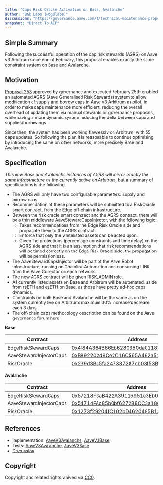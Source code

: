 ```yaml
---
title: "Caps Risk Oracle Activation on Base, Avalanche"
author: "BGD Labs (@bgdlabs)"
discussions: "https://governance.aave.com/t/technical-maintenance-proposals/15274/78"
snapshot: "Direct To AIP"
---
```


## Simple Summary

Following the successful operation of the cap risk stewards (AGRS) on Aave v3 Arbitrum since end of February, this proposal enables exactly the same constraint system on Base and Avalanche.

## Motivation

[Proposal 253](https://vote.onaave.com/proposal/?proposalId=253) approved by governance and executed February 25th enabled an automated AGRS (Aave Generalised Risk Stewards) system to allow modification of supply and borrow caps in Aave v3 Arbitrum as pilot, in order to make caps maintenance more efficient, reducing the overall overhead of updating them via manual stewards or governance proposals, while having a more dynamic system reducing the delta between caps and supplies/borrowings.

Since then, the system has been working [flawlessly on Arbitrum](https://governance.aave.com/t/chaos-labs-monthly-community-update/11174/26?u=chaoslabs#p-55100-supply-and-borrow-caps-7), with 55 caps updates. So following the plan it is reasonable to continue optimizing by introducing the same on other networks, more precisely Base and Avalanche.

## Specification

_This new Base and Avalanche instances of AGRS will mirror exactly the same infrastructure as the currently active on Arbitrum_, but a summary of specifications is the following:

- The AGRS will only have two configurable parameters: supply and borrow caps.
- Recommendation of these parameters will be submitted to a RiskOracle smart contract, from the Edge off-chain infrastructure.
- Between the risk oracle smart contract and the AGRS contract, there will be a thin middleware AaveStewardCapsInjector, with the following logic:
  - Takes recommendations from the Edge Risk Oracle side and propagate them to the AGRS contract.
  - Enforce that only the whitelisted assets can be acted upon.
  - Given the protections (percentage constraints and time delay) on the AGRS side and that it is an assumption that risk recommendations will be timed correctly on the Edge Risk Oracle side, the propagation will be permissionless.
- The AaveStewardCapsInjector will be part of the Aave Robot infrastructure, running on Chainlink Automation and consuming LINK from the Aave Collector on each network.
- The new AGRS contract will be given RISK_ADMIN role.
- All currently listed assets on Base and Arbitrum will be automated, aside from rsETH and ezETH on Base, as those have pretty ad-hoc caps dynamics.
- Constraints on both Base and Avalanche will be the same as on the system currently live on Arbitrum: maximum 30% increase/decrease each 3 days
- The off-chain caps methodology description can be found on the Aave governance forum [here](https://governance.aave.com/t/arfc-supply-and-borrow-cap-risk-oracle-activation/20834)

**Base**

| Contract                | Address                                                                                                                    |
| ----------------------- | -------------------------------------------------------------------------------------------------------------------------- |
| EdgeRiskStewardCaps     | [0x4f84A364B66Eb6280350da011829a6BD02B4712f](https://basescan.org/address/0x4f84A364B66Eb6280350da011829a6BD02B4712f#code) |
| AaveStewardInjectorCaps | [0xB892202d9Ce2C16C565A492a5168689b215Eb269](https://basescan.org/address/0xB892202d9Ce2C16C565A492a5168689b215Eb269#code) |
| RiskOracle              | [0x239d3Bc5fa247337287cb03f53B8bc63DBBc332D](https://basescan.org/address/0x239d3Bc5fa247337287cb03f53B8bc63DBBc332D#code) |

**Avalanche**

| Contract                | Address                                                                                                                                   |
| ----------------------- | ----------------------------------------------------------------------------------------------------------------------------------------- |
| EdgeRiskStewardCaps     | [0x57218F3aB422A39115951c3Eb06881a7A719DfdD](https://snowtrace.io/address/0x57218F3aB422A39115951c3Eb06881a7A719DfdD#code)                |
| AaveStewardInjectorCaps | [0x54714FAc85b0bf627288CC3a186dE81A42f1D635](https://snowtrace.io/address/0x54714FAc85b0bf627288CC3a186dE81A42f1D635#code)                |
| RiskOracle              | [0x1273f29204fC102bD4620485B13cFE27a794fF32](https://snowtrace.io/address/0x1273f29204fC102bD4620485B13cFE27a794fF32/contract/43114/code) |

## References

- Implementation: [AaveV3Avalanche](https://github.com/bgd-labs/aave-proposals-v3/blob/main/src/20250408_Multi_CapsRiskOracleActivationOnBaseAvalanche/AaveV3Avalanche_CapsRiskOracleActivationOnBaseAvalanche_20250408.sol), [AaveV3Base](https://github.com/bgd-labs/aave-proposals-v3/blob/main/src/20250408_Multi_CapsRiskOracleActivationOnBaseAvalanche/AaveV3Base_CapsRiskOracleActivationOnBaseAvalanche_20250408.sol)
- Tests: [AaveV3Avalanche](https://github.com/bgd-labs/aave-proposals-v3/blob/main/src/20250408_Multi_CapsRiskOracleActivationOnBaseAvalanche/AaveV3Avalanche_CapsRiskOracleActivationOnBaseAvalanche_20250408.t.sol), [AaveV3Base](https://github.com/bgd-labs/aave-proposals-v3/blob/main/src/20250408_Multi_CapsRiskOracleActivationOnBaseAvalanche/AaveV3Base_CapsRiskOracleActivationOnBaseAvalanche_20250408.t.sol)
- [Discussion](https://governance.aave.com/t/technical-maintenance-proposals/15274/78)

## Copyright

Copyright and related rights waived via [CC0](https://creativecommons.org/publicdomain/zero/1.0/).
